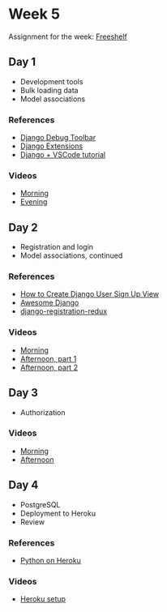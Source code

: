 # Week 5

Assignment for the week: [Freeshelf](https://classroom.github.com/a/UXCS3iw2)

## Day 1

- Development tools
- Bulk loading data
- Model associations

### References

- [Django Debug Toolbar](https://django-debug-toolbar.readthedocs.io/en/latest/)
- [Django Extensions](https://django-extensions.readthedocs.io/en/latest/)
- [Django + VSCode tutorial](https://code.visualstudio.com/docs/python/tutorial-django)

### Videos

- [Morning](https://drive.google.com/file/d/1k_ubmFFrBsdIs636dYEgJwrasrwxtz9r/view)
- [Evening](https://drive.google.com/file/d/11-tfuhcE4KLldp_tnCFmQ6Y9OQYtYFkJ/view)

## Day 2

- Registration and login
- Model associations, continued

### References

- [How to Create Django User Sign Up View](https://simpleisbetterthancomplex.com/tutorial/2017/02/18/how-to-create-user-sign-up-view.html)
- [Awesome Django](https://github.com/wsvincent/awesome-django)
- [django-registration-redux](https://django-registration-redux.readthedocs.io/en/latest/)

### Videos

- [Morning](https://drive.google.com/file/d/1jOe12er5B9bl5WaGNHCE9EBh2nRhEBXc/view)
- [Afternoon, part 1](https://drive.google.com/file/d/1uriz2P2jXNRKxEybJjCc1Ich6j3Q-C8z/view)
- [Afternoon, part 2](https://drive.google.com/file/d/1V8fn1SOaVz3mZy8SLanuT2RbEl08sZWb/view)

## Day 3

- Authorization

### Videos

- [Morning](https://drive.google.com/file/d/1rjLJc_KKSPc24lkMGYrMSwaX30JNCd-x/view)
- [Afternoon](https://drive.google.com/file/d/1QtMfP3nlSflx-3HgyvMZ36-mUtuqJ_LV/view)

## Day 4

- PostgreSQL
- Deployment to Heroku
- Review

### References

- [Python on Heroku](https://devcenter.heroku.com/categories/python-support)

### Videos

- [Heroku setup](https://drive.google.com/file/d/1bCPwvlua-cmGWemRnzqw7eu1l36pS04m/view)
